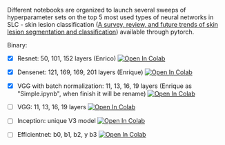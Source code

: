 Different notebooks are organized to launch several sweeps of hyperparameter sets on the top 5 most used types of neural networks in SLC - skin lesion classification ([A survey, review, and future trends of skin lesion segmentation and classification](https://www.sciencedirect.com/science/article/pii/S0010482523000896)) available through pytorch.

Binary:

- [x] Resnet: 50, 101, 152 layers (Enrico)  <a href="http://colab.research.google.com/github/EnriqueFV/cad_dl/blob/main/Binary resnet sweep.ipynb" target="_parent">
  <img src="https://colab.research.google.com/assets/colab-badge.svg" alt="Open In Colab"/>
</a>

- [x] Densenet: 121, 169, 169, 201 layers (Enrique)  <a href="http://colab.research.google.com/github/EnriqueFV/cad_dl/blob/main/Binary DENSENET sweep.ipynb" target="_parent">
  <img src="https://colab.research.google.com/assets/colab-badge.svg" alt="Open In Colab"/>
</a>

- [x] VGG with batch normalization: 11, 13, 16, 19 layers (Enrique as "Simple.ipynb", when finish it will be rename)  <a href="http://colab.research.google.com/github/EnriqueFV/cad_dl/blob/main/Binary VGG batch normalize  sweep.ipynb" target="_parent">
  <img src="https://colab.research.google.com/assets/colab-badge.svg" alt="Open In Colab"/>
</a>

- [ ] VGG: 11, 13, 16, 19 layers  <a href="http://colab.research.google.com/github/EnriqueFV/cad_dl/blob/main/Binary VGG sweep.ipynb" target="_parent">
  <img src="https://colab.research.google.com/assets/colab-badge.svg" alt="Open In Colab"/>
</a>

- [ ] Inception: unique V3 model  <a href="http://colab.research.google.com/github/EnriqueFV/cad_dl/blob/main/Binary Inceptionv3 sweep.ipynb" target="_parent">
  <img src="https://colab.research.google.com/assets/colab-badge.svg" alt="Open In Colab"/>
</a>

- [ ] Efficientnet: b0, b1, b2, y b3 <a href="http://colab.research.google.com/github/EnriqueFV/cad_dl/blob/main/Binary EFFICIENTNET sweep.ipynb" target="_parent">
  <img src="https://colab.research.google.com/assets/colab-badge.svg" alt="Open In Colab"/>
</a>
